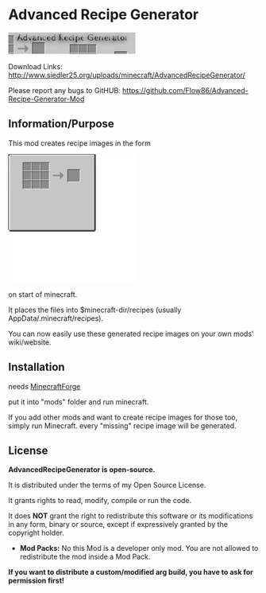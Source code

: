 # Advanced Recipe Generator

   ![Advanced Recipe Generator](resources/gfx/arg/logo.png "Advanced Recipe Generator")

   Download Links:   http://www.siedler25.org/uploads/minecraft/AdvancedRecipeGenerator/

   Please report any bugs to GitHUB: https://github.com/Flow86/Advanced-Recipe-Generator-Mod

## Information/Purpose

   This mod creates recipe images in the form
   
   ![Sample Recipe](resources/gfx/arg/crafting.png "Sample Recipe")
   
   on start of minecraft.
   
   It places the files into $minecraft-dir/recipes (usually AppData/.minecraft/recipes).
   
   You can now easily use these generated recipe images on your own mods' wiki/website.

## Installation

   needs [MinecraftForge](https://github.com/MinecraftForge/MinecraftForge)
   
   put it into "mods" folder and run minecraft.
   
   If you add other mods and want to create recipe images for those too, simply run Minecraft. every "missing" recipe image will be generated.
   
## License

   **AdvancedRecipeGenerator is open-source.**

   It is distributed under the terms of my Open Source License.

   It grants rights to read, modify, compile or run the code.

   It does **NOT** grant the right to redistribute this software or its
   modifications in any form, binary or source, except if expressively
   granted by the copyright holder.

   * **Mod Packs:**
      No this Mod is a developer only mod. You are not allowed to redistribute the mod inside a Mod Pack.

   **If you want to distribute a custom/modified arg build, you have to ask for permission first!**
